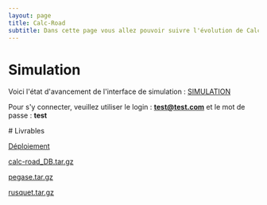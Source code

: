 ```yaml
---
layout: page
title: Calc-Road
subtitle: Dans cette page vous allez pouvoir suivre l'évolution de Calc-Road, le simulateur de trafic
---
```


# Simulation 

Voici l'état d'avancement de l'interface de simulation :
[SIMULATION](http://interface.calc-road.itsp.pro)

Pour s'y connecter, veuillez utiliser le login : **test@test.com** et le mot de passe : **test**

# Livrables

[Déploiement](calc_road-deploi.pdf)

[calc-road_DB.tar.gz](calc-road_DB.tar.gz)

[pegase.tar.gz](pegase.tar.gz)

[rusquet.tar.gz](rusquet.tar.gz)







